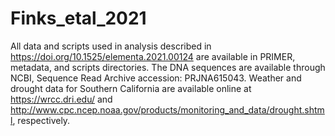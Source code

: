 # Finks_etal_2021
All data and scripts used in analysis described in https://doi.org/10.1525/elementa.2021.00124 are available in PRIMER, metadata, and scripts directories.
The DNA sequences are available through NCBI, Sequence Read Archive accession: PRJNA615043. 
Weather and drought data for Southern California are available online at https://wrcc.dri.edu/ and http://www.cpc.ncep.noaa.gov/products/monitoring_and_data/drought.shtml, respectively.
